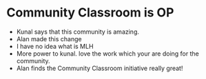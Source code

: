 # Community Classroom is OP

- Kunal says that this community is amazing.
- Alan made this change
- I have no idea what is MLH
- More power to kunal. love the work which your are doing for the community.
- Alan finds the Community Classroom initiative really great!
